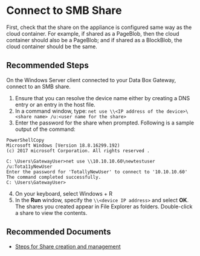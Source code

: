 <properties
  pagetitle="Connect to SMB Share&#xD;"
  service=""
  resource=""
  ms.author="hadhand,shijoy"
  selfhelptype="Generic"
  supporttopicids="32745313"
  resourcetags=""
  productpesids="17315"
  cloudenvironments="public,fairfax,mooncake,blackforest,ussec,usnat"
  articleid="a30f1808-236d-4e33-8cfe-c1dc08164b22"
  ownershipid="StorageMediaEdge_AzureStack_Edge" />
# Connect to SMB Share

First, check that the share on the appliance is configured same way as the cloud container. For example, if shared as a PageBlob, then the cloud container should also be a PageBlob; and if shared as a BlockBlob, the cloud container should be the same. 

## **Recommended Steps**

On the Windows Server client connected to your Data Box Gateway, connect to an SMB share.

1. Ensure that you can resolve the device name either by creating a DNS entry or an entry in the host file.
2. In a command window, type: `net use \\<IP address of the device>\<share name> /u:<user name for the share>`
3. Enter the password for the share when prompted. Following is a sample output of the command:

```
PowerShellCopy
Microsoft Windows [Version 18.8.16299.192) 
(c) 2017 microsoft Corporation. All rights reserved . 

C: \Users\GatewayUser>net use \\10.10.10.60\newtestuser /u:Tota11yNewUser 
Enter the password for 'TotallyNewUser' to connect to '10.10.10.60'  
The command completed successfully. 
C: \Users\GatewayUser>
```

4. On your keyboard, select Windows + R
5. In the **Run** window, specify the ```\\<device IP address>``` and select **OK**.  The shares you created appear in File Explorer as folders. Double-click a share to view the contents.

## **Recommended Documents**

* [Steps for Share creation and management](https://docs.microsoft.com/azure/databox-online/data-box-gateway-deploy-add-shares)